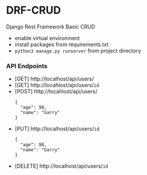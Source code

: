 # DRF-CRUD
Django Rest Framework Basic CRUD 

- enable virtual environment
- install packages from requirements.txt
- `python3 manage.py runserver` from project directory

### API Endpoints
- [GET] http://localhost/api/users/
- [GET] http://locahlost/api/users/`id`
- [POST] http://locahlost/api/users/
  ```
  {
    "age": 98,
    "name": "Garry"
  }
  ```
- [PUT] http://localhost/api/users/`id`
  ```
  {
    "age": 98,
    "name": "Garry"
  }
  ```
- [DELETE] http://localhost/api/users/`id`

 
